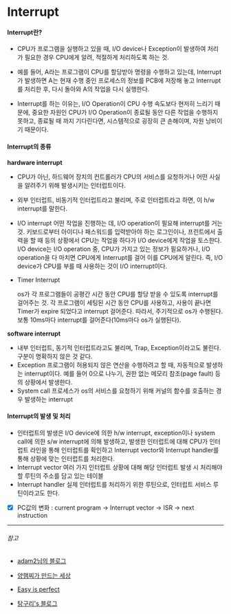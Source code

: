 # Interrupt

#### Interrupt란?

+ CPU가 프로그램을 실행하고 있을 때, I/O device나 Exception이 발생하여 처리가 필요한 경우 CPU에게 알려, 적절하게 처리하도록 하는 것. 

+ 예를 들어, A라는 프로그램이 CPU를 할당받아 명령을 수행하고 있는데, Interrupt가 발생하면 A는 현재 수행 중인 프로세스의 정보를 PCB에 저장해 놓고 Interrupt를 처리한 후, 다시 돌아와 A의 작업을 다시 실행한다.

+ Interrupt를 하는 이유는, I/O Operation이 CPU 수행 속도보다 현저히 느리기 때문에,  중요한 자원인 CPU가 I/O Operation이 종료될 동안 다른 작업을 수행하지 못하고, 종료될 때 까지 기다린다면, 시스템적으로 굉장히 큰 손해이며, 자원 낭비이기 때문이다. 

   

#### Interrupt의 종류

__hardware interrupt__ 

+ CPU가 아닌, 하드웨어 장치의 컨트롤러가 CPU의 서비스를 요청하거나 어떤 사실을 알려주기 위해 발생시키는 인터럽트이다. 

- 외부 인터럽트, 비동기적 인터럽트라고 불리며, 주로 인터럽트라고 하면, 이 h/w interrupt를 말한다.

- I/O interrupt
  어떤 작업을 진행하는 데, I/O operation이 필요해 interrupt를 거는 것. 키보드로부터 아이디나 패스워드를 입력받아야 하는 로그인이나, 프린트에서 출력을 할 때 등의 상황에서 CPU는 작업을 하다가 I/O device에게 작업을 토스한다. I/O device는 I/O operation 중, CPU가 가지고 있는 정보가 필요하거나, I/O operation을 다 마치면 CPU에게 Interrupt를 걸어 이를 CPU에게 알린다. 
  즉, I/O device가 CPU를 부를 때 사용하는 것이 I/O interrupt이다. 

- Timer Interrupt

  os가 각 프로그램들이 공평간 시간 동안 CPU를 할당 받을 수 있도록 interrupt를 걸어주는 것. 각 프로그램이 세팅된 시간 동안 CPU를 사용하고, 사용이 끝나면 Timer가 expire 되었다고 interrupt 걸어준다. 따라서, 주기적으로 os가 수행된다. 보통 10ms마다 interrupt를 걸어준다(10ms마다 os가 실행된다).

__software interrupt__

+ 내부 인터럽트, 동기적 인터럽트라고도 불리며, Trap, Exception이라고도 불린다. 구분이 명확하지 않은 것 같다. 
+ Exception
  프로그램이 허용되지 않은 연산을 수행하려고 할 때, 자동적으로 발생하는 interrupt이다.  예를 들어 0으로 나누기, 권한 없는 메모리 참조(page fault) 등의 상황에서 발생한다. 
+ System call
  프로세스가 os의 서비스를 요청하기 위해 커널의 함수를 호출하는 경우 발생하는 interrupt



#### Interrupt의 발생 및 처리

+ 인터럽트의 발생은 I/O device에 의한 h/w interrupt, exception이나 system call에 의한 s/w interrupt에 의해 발생하고, 발생한 인터럽트에 대해 CPU가 인터럽트 라인을 통해 인터럽트를 확인하고 Interrupt vector와 Interrupt handler를 통해 상황에 맞는 인터럽트를 처리한다. 
+ Interrupt vector
  여러 가지 인터럽트 상황에 대해 해당 인터럽트 발생 시 처리해야 할 루틴의 주소를 담고 있는 테이블
+ Interrupt handler
  실제 인터럽트를 처리하기 위한 루틴으로, 인터럽트 서비스 루틴이라고도 한다.

* [x] PC값의 변화 : current program -> Interrupt vector -> ISR  -> next instruction  













































---

###### 참고

+ [adam2님의 블로그](https://velog.io/@adam2/%EC%9D%B8%ED%84%B0%EB%9F%BD%ED%8A%B8)

+ [양햄찌가 만드는 세상](https://jhnyang.tistory.com/167)
+ [Easy is perfect](http://melonicedlatte.com/computerarchitecture/2019/02/12/213856.html)

+ [탕구리's 블로그](https://real-dongsoo7.tistory.com/m/93?category=784608)

  